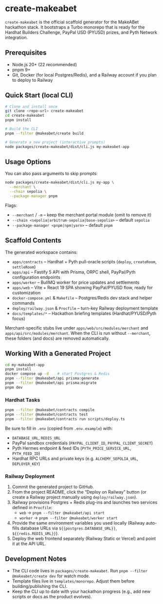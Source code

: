 # create-makeabet

`create-makeabet` is the official scaffold generator for the MakeABet hackathon stack. It bootstraps a Turbo monorepo that is ready for the Hardhat Builders Challenge, PayPal USD (PYUSD) prizes, and Pyth Network integration.

## Prerequisites

- Node.js 20+ (22 recommended)
- pnpm 9+
- Git, Docker (for local Postgres/Redis), and a Railway account if you plan to deploy to Railway

## Quick Start (local CLI)

```bash
# Clone and install once
git clone <repo-url> create-makeabet
cd create-makeabet
pnpm install

# Build the CLI
pnpm --filter @makeabet/create build

# Generate a new project (interactive prompts)
node packages/create-makeabet/dist/cli.js my-makeabet-app
```

## Usage Options

You can also pass arguments to skip prompts:

```bash
node packages/create-makeabet/dist/cli.js my-app \
  --merchant \
  --chain sepolia \
  --package-manager pnpm
```

Flags:
- `--merchant` / `-m` – keep the merchant portal module (omit to remove it)
- `--chain <sepolia|arbitrum-sepolia|base-sepolia>` – default `sepolia`
- `--package-manager <pnpm|npm|yarn>` – default `pnpm`

## Scaffold Contents

The generated workspace contains:

- `apps/contracts` – Hardhat + Pyth pull-oracle scripts (`deploy`, `createRoom`, `settleRoom`)
- `apps/api` – Fastify 5 API with Prisma, ORPC shell, PayPal/Pyth configuration endpoints
- `apps/worker` – BullMQ worker for price updates and settlements
- `apps/web` – Vite + React 19 SPA showing PayPal/PYUSD flow, ready for customization
- `docker-compose.yml` & `Makefile` – Postgres/Redis dev stack and helper commands
- `deploy/railway.json` & `Procfile` – turn-key Railway deployment template
- `docs/templates/*` – Hackathon briefing templates (Hardhat/PYUSD/Pyth focus)

Merchant-specific stubs live under `apps/web/src/modules/merchant` and `apps/api/src/modules/merchant`. When the CLI is run without `--merchant`, these folders (and docs) are removed automatically.

## Working With a Generated Project

```bash
cd my-makeabet-app
pnpm install
docker compose up -d    # start Postgres & Redis
pnpm --filter @makeabet/api prisma:generate
pnpm --filter @makeabet/api prisma:migrate
pnpm dev
```

### Hardhat Tasks

```bash
pnpm --filter @makeabet/contracts compile
pnpm --filter @makeabet/contracts test
pnpm --filter @makeabet/contracts run scripts/deploy.ts
```

Be sure to fill in `.env` (copied from `.env.example`) with:

- `DATABASE_URL`, `REDIS_URL`
- PayPal sandbox credentials (`PAYPAL_CLIENT_ID`, `PAYPAL_CLIENT_SECRET`)
- Pyth Hermes endpoint & feed IDs (`PYTH_PRICE_SERVICE_URL`, `PYTH_FEED_ID`)
- Hardhat RPC URLs and private keys (e.g. `ALCHEMY_SEPOLIA_URL`, `DEPLOYER_KEY`)

### Railway Deployment

1. Commit the generated project to GitHub.
2. From the project README, click the “Deploy on Railway” button (or create a Railway project manually using `deploy/railway.json`).
3. Railway provisions Postgres + Redis plug-ins and launches two services defined in `Procfile`:
   - `web` → `pnpm --filter @makeabet/api start`
   - `worker` → `pnpm --filter @makeabet/worker start`
4. Provide the same environment variables you used locally (Railway auto-fills database URLs via `${{postgres.DATABASE_URL}}`, `${{redis.REDIS_URL}}`).
5. Deploy the web frontend separately (Railway Static or Vercel) and point it at the API URL.

## Development Notes

- The CLI code lives in `packages/create-makeabet`. Run `pnpm --filter @makeabet/create dev` for watch mode.
- Template files live in `templates/monorepo`. Adjust them before building/publishing the CLI.
- Keep the CLI up to date with your hackathon progress (e.g., add new scripts or docs as the product evolves).
